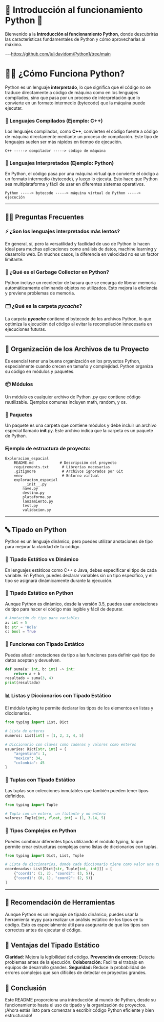 # 🐍 **Introducción al funcionamiento Python** 🚀

Bienvenido a la **Introducción al funcionamiento Python**, donde descubrirás las características fundamentales de Python y cómo aprovecharlas al máximo.

---https://github.com/julidavidom/Python1/tree/main

# 🧑‍💻 **¿Cómo Funciona Python?**

Python es un lenguaje **interpretado**, lo que significa que el código no se traduce directamente a código de máquina como en los lenguajes compilados, sino que pasa por un proceso de interpretación que lo convierte en un formato intermedio (bytecode) que la máquina puede ejecutar.

### 📝 **Lenguajes Compilados** (Ejemplo: C++)

Los lenguajes compilados, como **C++**, convierten el código fuente a código de máquina directamente mediante un proceso de compilación. Este tipo de lenguajes suelen ser más rápidos en tiempo de ejecución.

```plaintext
C++ -----> compilador -----> código de máquina
```

### 🔄 Lenguajes Interpretados (Ejemplo: Python)
En Python, el código pasa por una máquina virtual que convierte el código a un formato intermedio (bytecode), y luego lo ejecuta. Esto hace que Python sea multiplataforma y fácil de usar en diferentes sistemas operativos.

```plaintext
Python -----> bytecode -----> máquina virtual de Python -----> ejecución
```
---
## 🧑‍🔧 Preguntas Frecuentes
### ⚡ ¿Son los lenguajes interpretados más lentos?
En general, sí, pero la versatilidad y facilidad de uso de Python lo hacen ideal para muchas aplicaciones como análisis de datos, machine learning y desarrollo web. En muchos casos, la diferencia en velocidad no es un factor limitante.

### 🧹 ¿Qué es el Garbage Collector en Python?
Python incluye un recolector de basura que se encarga de liberar memoria automáticamente eliminando objetos no utilizados. Esto mejora la eficiencia y previene problemas de memoria.

### 🗂️ ¿Qué es la carpeta _pycache_?
La carpeta **_pycache_**  contiene el bytecode de los archivos Python, lo que optimiza la ejecución del código al evitar la recompilación innecesaria en ejecuciones futuras.

--- 

## 📁 Organización de los Archivos de tu Proyecto
Es esencial tener una buena organización en los proyectos Python, especialmente cuando crecen en tamaño y complejidad. Python organiza su código en módulos y paquetes.

### 📦 Módulos
Un módulo es cualquier archivo de Python .py que contiene código reutilizable. Ejemplos comunes incluyen math, random, y os.

### 📂 Paquetes
Un paquete es una carpeta que contiene módulos y debe incluir un archivo especial llamado __init__.py. Este archivo indica que la carpeta es un paquete de Python.

### Ejemplo de estructura de proyecto:

```plaintext
Exploracion_espacial
    README.md            # Descripción del proyecto
    requirements.txt      # Librerías necesarias
    .gitignore            # Archivos ignorados por Git
    venv                  # Entorno virtual
    exploracion_espacial
        __init__.py
        nave.py
        destino.py
        plataforma.py
        lanzamiento.py
        test.py
        validacion.py
```
---
## 🔤 Tipado en Python
Python es un lenguaje dinámico, pero puedes utilizar anotaciones de tipo para mejorar la claridad de tu código.


### 📝 Tipado Estático vs Dinámico
En lenguajes estáticos como C++ o Java, debes especificar el tipo de cada variable.
En Python, puedes declarar variables sin un tipo específico, y el tipo se asignará dinámicamente durante la ejecución.

### 📏 Tipado Estático en Python
Aunque Python es dinámico, desde la versión 3.5, puedes usar anotaciones de tipo para hacer el código más legible y fácil de depurar.

```python
# Anotación de tipo para variables
a: int = 5
b: str = 'Hola'
c: bool = True
```
### 🧮 Funciones con Tipado Estático
Puedes añadir anotaciones de tipo a las funciones para definir qué tipo de datos aceptan y devuelven.

```python
def suma(a: int, b: int) -> int:
    return a + b
resultado = suma(3, 4)
print(resultado)
```

### 📊 Listas y Diccionarios con Tipado Estático
El módulo typing te permite declarar los tipos de los elementos en listas y diccionarios.

```python
from typing import List, Dict

# Lista de enteros
numeros: List[int] = [1, 2, 3, 4, 5]

# Diccionario con claves como cadenas y valores como enteros
usuarios: Dict[str, int] = {
    "argentina": 1,
    "mexico": 34,
    "colombia": 45
}
```
### 🔢 Tuplas con Tipado Estático
Las tuplas son colecciones inmutables que también pueden tener tipos definidos.

```python
from typing import Tuple

# Tupla con un entero, un flotante y un entero
valores: Tuple[int, float, int] = (1, 3.14, 5)
```
### 🔗 Tipos Complejos en Python
Puedes combinar diferentes tipos utilizando el módulo typing, lo que permite crear estructuras complejas como listas de diccionarios con tuplas.

```python
from typing import Dict, List, Tuple

# Lista de diccionarios, donde cada diccionario tiene como valor una tupla de enteros
coordenadas: List[Dict[str, Tuple[int, int]]] = [
    {"coord1": (1, 2), "coord2": (3, 5)},
    {"coord1": (0, 1), "coord2": (2, 5)}
]
```
---
## 🔨 Recomendación de Herramientas
Aunque Python es un lenguaje de tipado dinámico, puedes usar la herramienta mypy para realizar un análisis estático de los tipos en tu código. Esto es especialmente útil para asegurarte de que los tipos son correctos antes de ejecutar el código.


## 🚀 Ventajas del Tipado Estático
**Claridad:** Mejora la legibilidad del código.
**Prevención de errores:**  Detecta problemas antes de la ejecución.
**Colaboración:** Facilita el trabajo en equipos de desarrollo grandes.
**Seguridad:** Reduce la probabilidad de errores complejos que son difíciles de detectar en proyectos grandes.

## 🌟 Conclusión
Este README proporciona una introducción al mundo de Python, desde su funcionamiento hasta el uso de tipado y la organización de proyectos. ¡Ahora estás listo para comenzar a escribir código Python eficiente y bien estructurado!
